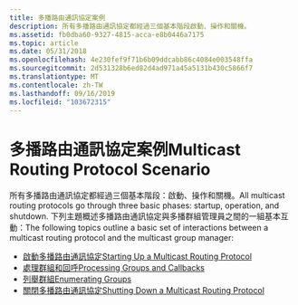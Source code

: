 ```yaml
---
title: 多播路由通訊協定案例
description: 所有多播路由通訊協定都經過三個基本階段啟動、操作和關機。
ms.assetid: fb0dba60-9327-4815-acca-e8b0446a7175
ms.topic: article
ms.date: 05/31/2018
ms.openlocfilehash: 4e230fef9f71b6b09ddcabb86c4084e003548ffa
ms.sourcegitcommit: 2d531328b6ed82d4ad971a45a5131b430c5866f7
ms.translationtype: MT
ms.contentlocale: zh-TW
ms.lasthandoff: 09/16/2019
ms.locfileid: "103672315"
---
```

# <a name="multicast-routing-protocol-scenario"></a><span data-ttu-id="221f9-103">多播路由通訊協定案例</span><span class="sxs-lookup"><span data-stu-id="221f9-103">Multicast Routing Protocol Scenario</span></span>

<span data-ttu-id="221f9-104">所有多播路由通訊協定都經過三個基本階段：啟動、操作和關機。</span><span class="sxs-lookup"><span data-stu-id="221f9-104">All multicast routing protocols go through three basic phases: startup, operation, and shutdown.</span></span> <span data-ttu-id="221f9-105">下列主題概述多播路由通訊協定與多播群組管理員之間的一組基本互動：</span><span class="sxs-lookup"><span data-stu-id="221f9-105">The following topics outline a basic set of interactions between a multicast routing protocol and the multicast group manager:</span></span>

-   [<span data-ttu-id="221f9-106">啟動多播路由通訊協定</span><span class="sxs-lookup"><span data-stu-id="221f9-106">Starting Up a Multicast Routing Protocol</span></span>](starting-up-a-multicast-routing-protocol.md)
-   [<span data-ttu-id="221f9-107">處理群組和回呼</span><span class="sxs-lookup"><span data-stu-id="221f9-107">Processing Groups and Callbacks</span></span>](processing-groups-and-callbacks.md)
-   [<span data-ttu-id="221f9-108">列舉群組</span><span class="sxs-lookup"><span data-stu-id="221f9-108">Enumerating Groups</span></span>](enumerating-groups.md)
-   [<span data-ttu-id="221f9-109">關閉多播路由通訊協定</span><span class="sxs-lookup"><span data-stu-id="221f9-109">Shutting Down a Multicast Routing Protocol</span></span>](shutting-down-a-multicast-routing-protocol.md)

 

 





